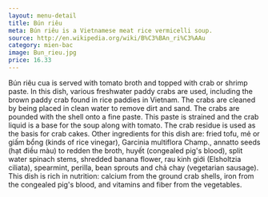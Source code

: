 ```yaml
---
layout: menu-detail
title: Bún riêu
meta: Bún riêu is a Vietnamese meat rice vermicelli soup.
source: http://en.wikipedia.org/wiki/B%C3%BAn_ri%C3%AAu
category: mien-bac
image: Bun_rieu.jpg
price: 16.33
---
```



Bún riêu cua is served with tomato broth and topped with crab or shrimp paste. In this dish, various freshwater paddy crabs are used, including the brown paddy crab found in rice paddies in Vietnam. The crabs are cleaned by being placed in clean water to remove dirt and sand. The crabs are pounded with the shell onto a fine paste. This paste is strained and the crab liquid is a base for the soup along with tomato. The crab residue is used as the basis for crab cakes. Other ingredients for this dish are: fried tofu, mẻ or giấm bổng (kinds of rice vinegar), Garcinia multiflora Champ., annatto seeds (hạt điều màu) to redden the broth, huyết (congealed pig's blood), split water spinach stems, shredded banana flower, rau kinh giới (Elsholtzia ciliata), spearmint, perilla, bean sprouts and chả chay (vegetarian sausage). This dish is rich in nutrition: calcium from the ground crab shells, iron from the congealed pig's blood, and vitamins and fiber from the vegetables.